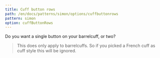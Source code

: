 ```yaml
---
title: Cuff button rows
path: /en/docs/patterns/simon/options/cuffbuttonrows
pattern: simon
option: cuffButtonRows
---
```


Do you want a single button on your barrelcuff, or two?

> This does only apply to barrelcuffs. So if you picked a French cuff as cuff style this will be ignored.